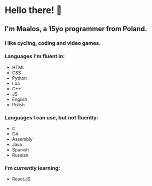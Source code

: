 # Hello there! 👋
## I'm Maalos, a 15yo programmer from Poland.
### I like cycling, coding and video games.
### Languages I'm fluent in:
- HTML
- CSS
- Python
- Lua
- C++
- JS
- English
- Polish

### Languages I can use, but not fluently:
- C
- C#
- Assembly
- Java
- Spanish
- Russian

### I'm currently learning:
- React.JS

